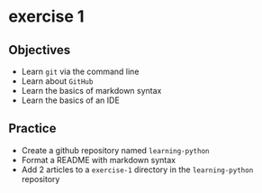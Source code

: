 # exercise 1

## Objectives

- Learn `git` via the command line
- Learn about `GitHub`
- Learn the basics of markdown syntax
- Learn the basics of an IDE


## Practice

- Create a github repository named `learning-python`
- Format a README with markdown syntax
- Add 2 articles to a `exercise-1` directory in the `learning-python` repository